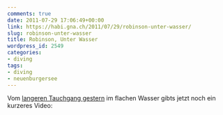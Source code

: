 ```yaml
---
comments: true
date: 2011-07-29 17:06:49+00:00
link: https://habi.gna.ch/2011/07/29/robinson-unter-wasser/
slug: robinson-unter-wasser
title: Robinson, Unter Wasser
wordpress_id: 2549
categories:
- diving
tags:
- diving
- neuenburgersee
---
```


Vom [langeren Tauchgang gestern](https://habi.gna.ch/divelog/2011.07.28.robinson.pdf) im flachen Wasser gibts jetzt noch ein kurzeres Video:



